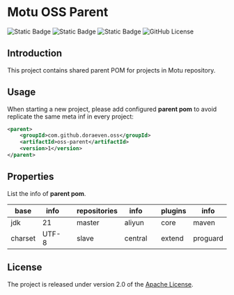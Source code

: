 # Motu OSS Parent

![Static Badge](https://img.shields.io/badge/build-passing-brightgreen)
![Static Badge](https://img.shields.io/badge/tag-1-blue)
![Static Badge](https://img.shields.io/badge/released-v20240220-blue)
![GitHub License](https://img.shields.io/github/license/doraeven/oss-parent)

## Introduction

This project contains shared parent POM for projects in Motu repository.

## Usage

When starting a new project, please add configured **parent pom** to avoid replicate the same meta inf in every project:

```xml
<parent>
	<groupId>com.github.doraeven.oss</groupId>
	<artifactId>oss-parent</artifactId>
	<version>1</version>
</parent>
```

## Properties

List the info of **parent pom**.

| base          | info          | | repositories  | info          | | plugins       | info          |
| ------------- | ------------- |-| ------------- | ------------- |-| ------------- | ------------- |
| jdk           | 21            | | master        | aliyun        | | core          | maven         |
| charset       | UTF-8         | | slave         | central       | | extend        | proguard      |

## License

The project is released under version 2.0 of the [Apache License](https://www.apache.org/licenses/LICENSE-2.0).
